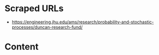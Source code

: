 # Scraped URLs
- https://engineering.jhu.edu/ams/research/probability-and-stochastic-processes/duncan-research-fund/

# Content
